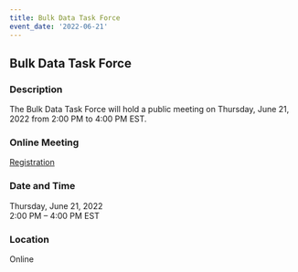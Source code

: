 ```yaml
---
title: Bulk Data Task Force
event_date: '2022-06-21'
---
```


## Bulk Data Task Force

### Description
The Bulk Data Task Force will hold a public meeting on Thursday, June 21, 2022 from 2:00 PM to 4:00 PM EST. 

### Online Meeting
[Registration](https://ushr.webex.com/ushr/onstage/g.php?MTID=e19b717744a7505c942e6eb24aaa96242)    

### Date and Time
Thursday, June 21, 2022  
2:00 PM – 4:00 PM EST  

### Location
Online  


